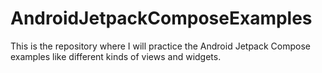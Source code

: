 # AndroidJetpackComposeExamples
This is the repository where I will practice the Android Jetpack Compose examples like different kinds of views and widgets.
